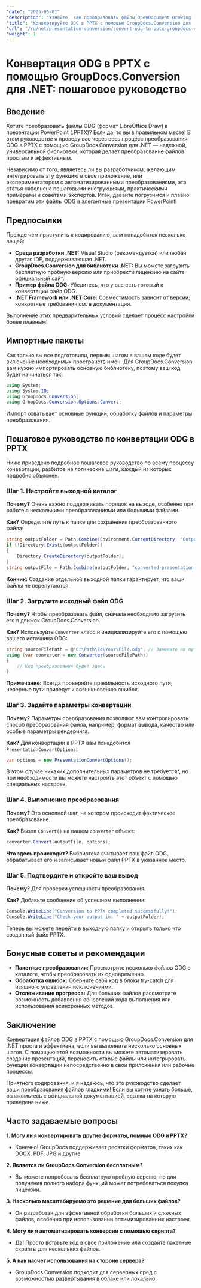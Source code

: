 ```yaml
---
"date": "2025-05-01"
"description": "Узнайте, как преобразовать файлы OpenDocument Drawing (ODG) в презентации PowerPoint (PPTX) с помощью GroupDocs.Conversion для .NET. Следуйте этому пошаговому руководству, чтобы эффективно автоматизировать рабочие процессы с документами."
"title": "Конвертируйте ODG в PPTX с помощью GroupDocs.Conversion для .NET&#58; Пошаговое руководство"
"url": "/ru/net/presentation-conversion/convert-odg-to-pptx-groupdocs-conversion-net/"
"weight": 1
---
```


# Конвертация ODG в PPTX с помощью GroupDocs.Conversion для .NET: пошаговое руководство

## Введение

Хотите преобразовать файлы ODG (формат LibreOffice Draw) в презентации PowerPoint (.PPTX)? Если да, то вы в правильном месте! В этом руководстве я проведу вас через весь процесс преобразования ODG в PPTX с помощью GroupDocs.Conversion для .NET — надежной, универсальной библиотеки, которая делает преобразование файлов простым и эффективным.

Независимо от того, являетесь ли вы разработчиком, желающим интегрировать эту функцию в свое приложение, или экспериментатором с автоматизированными преобразованиями, эта статья наполнена пошаговыми инструкциями, практическими примерами и советами экспертов. Итак, давайте погрузимся и плавно превратим эти файлы ODG в элегантные презентации PowerPoint!


## Предпосылки

Прежде чем приступить к кодированию, вам понадобится несколько вещей:

- **Среда разработки .NET:** Visual Studio (рекомендуется) или любая другая IDE, поддерживающая .NET.
- **GroupDocs.Conversion для библиотеки .NET:** Вы можете загрузить бесплатную пробную версию или приобрести лицензию на сайте [официальный сайт](https://releases.groupdocs.com/conversion/net/).
- **Пример файла ODG:** Убедитесь, что у вас есть готовый к конвертации файл ODG.
- **.NET Framework или .NET Core:** Совместимость зависит от версии; конкретные требования см. в документации.

Выполнение этих предварительных условий сделает процесс настройки более плавным!


## Импортные пакеты

Как только вы все подготовили, первым шагом в вашем коде будет включение необходимых пространств имен. Для GroupDocs.Conversion вам нужно импортировать основную библиотеку, поэтому ваш код будет начинаться так:

```csharp
using System;
using System.IO;
using GroupDocs.Conversion;
using GroupDocs.Conversion.Options.Convert;
```
Импорт охватывает основные функции, обработку файлов и параметры преобразования.


## Пошаговое руководство по конвертации ODG в PPTX

Ниже приведено подробное пошаговое руководство по всему процессу конвертации, разбитое на логические шаги, каждый из которых подробно объяснен.


### Шаг 1. Настройте выходной каталог

**Почему?** Очень важно поддерживать порядок на выходе, особенно при работе с несколькими преобразованиями или большими файлами.

**Как?** Определите путь к папке для сохранения преобразованного файла:

```csharp
string outputFolder = Path.Combine(Environment.CurrentDirectory, "Output");
if (!Directory.Exists(outputFolder))
{
    Directory.CreateDirectory(outputFolder);
}
string outputFile = Path.Combine(outputFolder, "converted-presentation.pptx");
```
**Кончик:** Создание отдельной выходной папки гарантирует, что ваши файлы не перепутаются.


### Шаг 2. Загрузите исходный файл ODG

**Почему?** Чтобы преобразовать файл, сначала необходимо загрузить его в движок GroupDocs.Conversion.

**Как?** Используйте `Converter` класс и инициализируйте его с помощью вашего источника ODG:

```csharp
string sourceFilePath = @"C:\Path\To\Your\File.odg"; // Замените на путь к вашему файлу
using (var converter = new Converter(sourceFilePath))
{
    // Код преобразования будет здесь
}
```
**Примечание:** Всегда проверяйте правильность исходного пути; неверные пути приведут к возникновению ошибок.


### Шаг 3. Задайте параметры конвертации

**Почему?** Параметры преобразования позволяют вам контролировать способ преобразования файла, например, формат вывода, качество или особые параметры рендеринга.

**Как?** Для конвертации в PPTX вам понадобится `PresentationConvertOptions`:

```csharp
var options = new PresentationConvertOptions();
```

В этом случае никаких дополнительных параметров не требуется*, но при необходимости вы можете настроить этот объект с помощью специальных настроек.


### Шаг 4. Выполнение преобразования

**Почему?** Это основной шаг, на котором происходит фактическое преобразование.

**Как?** Вызов `Convert()` на вашем `converter` объект:

```csharp
converter.Convert(outputFile, options);
```

**Что здесь происходит?** Библиотека считывает ваш файл ODG, обрабатывает его и записывает новый файл PPTX в указанное место.


### Шаг 5. Подтвердите и откройте ваш вывод

**Почему?** Для проверки успешности преобразования.

**Как?** Добавьте сообщение об успешном выполнении:

```csharp
Console.WriteLine("Conversion to PPTX completed successfully!");
Console.WriteLine("Check your output in: " + outputFolder);
```

Теперь вы можете перейти в выходную папку и открыть только что созданный файл PPTX.


## Бонусные советы и рекомендации

- **Пакетные преобразования:** Просмотрите несколько файлов ODG в каталоге, чтобы преобразовать их одновременно.
- **Обработка ошибок:** Оберните свой код в блоки try-catch для изящного управления исключениями.
- **Отслеживание прогресса:** Для больших файлов рассмотрите возможность добавления обновлений хода выполнения или использования асинхронных методов.


## Заключение

Конвертация файлов ODG в PPTX с помощью GroupDocs.Conversion для .NET проста и эффективна, если вы выполните несколько основных шагов. С помощью этой возможности вы можете автоматизировать создание презентаций, переносить старые файлы или интегрировать функции конвертации непосредственно в свои приложения или рабочие процессы.

Приятного кодирования, и я надеюсь, что это руководство сделает ваши преобразования файлов гладкими! Если вы хотите узнать больше, ознакомьтесь с официальной документацией, ссылка на которую приведена ниже.


## Часто задаваемые вопросы

**1. Могу ли я конвертировать другие форматы, помимо ODG и PPTX?**  
- Конечно! GroupDocs поддерживает десятки форматов, таких как DOCX, PDF, JPG и другие.

**2. Является ли GroupDocs.Conversion бесплатным?**  
- Вы можете попробовать бесплатную пробную версию, но для получения полного набора функций может потребоваться покупка лицензии.

**3. Насколько масштабируемо это решение для больших файлов?**  
- Он разработан для эффективной обработки больших и сложных файлов, особенно при использовании оптимизированных настроек.

**4. Могу ли я автоматизировать конверсии с помощью скрипта?**  
- Да! Просто вставьте код в свое приложение или создайте пакетные скрипты для нескольких файлов.

**5. А как насчет использования на стороне сервера?**  
- GroupDocs.Conversion подходит для серверных сред с возможностью развертывания в облаке или локально.